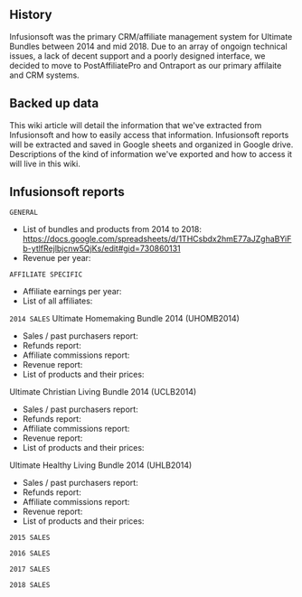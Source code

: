 <!-- TITLE: Infusionsoft -->

## History
Infusionsoft was the primary CRM/affiliate management system for Ultimate Bundles between 2014 and mid 2018.  Due to an array of ongoign technical issues, a lack of decent support and a poorly designed interface, we decided to move to PostAffiliatePro and Ontraport as our primary affilaite and CRM systems.

## Backed up data
This wiki article will detail the information that we've extracted from Infusionsoft and how to easily access that information.  Infusionsoft reports will be extracted and saved in Google sheets and organized in Google drive.  Descriptions of the kind of information we've exported and how to access it will live in this wiki.

## Infusionsoft reports
`GENERAL`
* List of bundles and products from 2014 to 2018: https://docs.google.com/spreadsheets/d/1THCsbdx2hmE77aJZghaBYiFb-ytlfRejlbjcnw5QjKs/edit#gid=730860131
* Revenue per year:

`AFFILIATE SPECIFIC`
* Affiliate earnings per year:
* List of all affiliates:

`2014 SALES`
Ultimate Homemaking Bundle 2014 (UHOMB2014)
* Sales / past purchasers report: 
* Refunds report: 
* Affiliate commissions report:
* Revenue report:
* List of products and their prices:

Ultimate Christian Living Bundle 2014 (UCLB2014)
* Sales / past purchasers report: 
* Refunds report: 
* Affiliate commissions report:
* Revenue report:
* List of products and their prices:

Ultimate Healthy Living Bundle 2014 (UHLB2014)
* Sales / past purchasers report: 
* Refunds report: 
* Affiliate commissions report:
* Revenue report:
* List of products and their prices:

`2015 SALES`

`2016 SALES`

`2017 SALES`

`2018 SALES`


